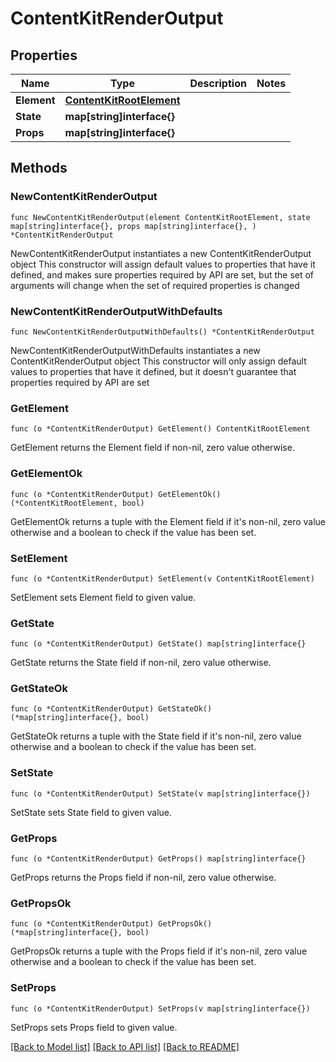 # ContentKitRenderOutput

## Properties

Name | Type | Description | Notes
------------ | ------------- | ------------- | -------------
**Element** | [**ContentKitRootElement**](ContentKitRootElement.md) |  | 
**State** | **map[string]interface{}** |  | 
**Props** | **map[string]interface{}** |  | 

## Methods

### NewContentKitRenderOutput

`func NewContentKitRenderOutput(element ContentKitRootElement, state map[string]interface{}, props map[string]interface{}, ) *ContentKitRenderOutput`

NewContentKitRenderOutput instantiates a new ContentKitRenderOutput object
This constructor will assign default values to properties that have it defined,
and makes sure properties required by API are set, but the set of arguments
will change when the set of required properties is changed

### NewContentKitRenderOutputWithDefaults

`func NewContentKitRenderOutputWithDefaults() *ContentKitRenderOutput`

NewContentKitRenderOutputWithDefaults instantiates a new ContentKitRenderOutput object
This constructor will only assign default values to properties that have it defined,
but it doesn't guarantee that properties required by API are set

### GetElement

`func (o *ContentKitRenderOutput) GetElement() ContentKitRootElement`

GetElement returns the Element field if non-nil, zero value otherwise.

### GetElementOk

`func (o *ContentKitRenderOutput) GetElementOk() (*ContentKitRootElement, bool)`

GetElementOk returns a tuple with the Element field if it's non-nil, zero value otherwise
and a boolean to check if the value has been set.

### SetElement

`func (o *ContentKitRenderOutput) SetElement(v ContentKitRootElement)`

SetElement sets Element field to given value.


### GetState

`func (o *ContentKitRenderOutput) GetState() map[string]interface{}`

GetState returns the State field if non-nil, zero value otherwise.

### GetStateOk

`func (o *ContentKitRenderOutput) GetStateOk() (*map[string]interface{}, bool)`

GetStateOk returns a tuple with the State field if it's non-nil, zero value otherwise
and a boolean to check if the value has been set.

### SetState

`func (o *ContentKitRenderOutput) SetState(v map[string]interface{})`

SetState sets State field to given value.


### GetProps

`func (o *ContentKitRenderOutput) GetProps() map[string]interface{}`

GetProps returns the Props field if non-nil, zero value otherwise.

### GetPropsOk

`func (o *ContentKitRenderOutput) GetPropsOk() (*map[string]interface{}, bool)`

GetPropsOk returns a tuple with the Props field if it's non-nil, zero value otherwise
and a boolean to check if the value has been set.

### SetProps

`func (o *ContentKitRenderOutput) SetProps(v map[string]interface{})`

SetProps sets Props field to given value.



[[Back to Model list]](../README.md#documentation-for-models) [[Back to API list]](../README.md#documentation-for-api-endpoints) [[Back to README]](../README.md)


